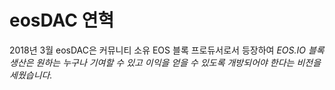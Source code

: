 eos**DAC 연혁**
===

2018년 3월 eosDAC은 커뮤니티 소유 EOS 블록 프로듀서로서 등장하여 *EOS.IO 블록 생산은 원하는 누구나 기여할 수 있고 이익을 얻을 수 있도록 개방되어야 한다는 비전을 세웠습니다.*
